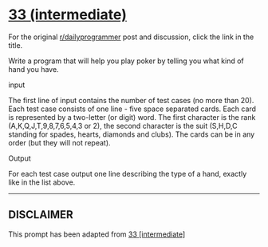 # [33 (intermediate)](https://www.reddit.com/r/dailyprogrammer/comments/rl3g1/3302012_challenge_33_intermediate/)

For the original [r/dailyprogrammer](https://www.reddit.com/r/dailyprogrammer/) post and discussion, click the link in the title.

Write a program that will help you play poker by telling you what kind of hand you have.

input

The first line of input contains the number of test cases (no more than 20). Each test case consists of one line - five space separated cards. Each card is represented by a two-letter (or digit) word. The first character is the rank (A,K,Q,J,T,9,8,7,6,5,4,3 or 2), the second character is the suit (S,H,D,C standing for spades, hearts, diamonds and clubs). The cards can be in any order (but they will not repeat).

Output

For each test case output one line describing the type of a hand, exactly like in the list above.


----
## **DISCLAIMER**
This prompt has been adapted from [33 [intermediate]](https://www.reddit.com/r/dailyprogrammer/comments/rl3g1/3302012_challenge_33_intermediate/
)
